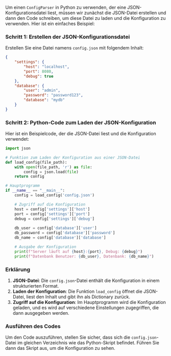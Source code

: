 Um einen `ConfigParser` in Python zu verwenden, der eine JSON-Konfigurationsdatei liest, müssen wir zunächst die JSON-Datei erstellen und dann den Code schreiben, um diese Datei zu laden und die Konfiguration zu verwenden. Hier ist ein einfaches Beispiel:

### Schritt 1: Erstellen der JSON-Konfigurationsdatei

Erstellen Sie eine Datei namens `config.json` mit folgendem Inhalt:

```json
{
    "settings": {
        "host": "localhost",
        "port": 8080,
        "debug": true
    },
    "database": {
        "user": "admin",
        "password": "password123",
        "database": "mydb"
    }
}
```

### Schritt 2: Python-Code zum Laden der JSON-Konfiguration

Hier ist ein Beispielcode, der die JSON-Datei liest und die Konfiguration verwendet:

```python
import json

# Funktion zum Laden der Konfiguration aus einer JSON-Datei
def load_config(file_path):
    with open(file_path, 'r') as file:
        config = json.load(file)
    return config

# Hauptprogramm
if __name__ == "__main__":
    config = load_config('config.json')

    # Zugriff auf die Konfiguration
    host = config['settings']['host']
    port = config['settings']['port']
    debug = config['settings']['debug']
    
    db_user = config['database']['user']
    db_password = config['database']['password']
    db_name = config['database']['database']

    # Ausgabe der Konfiguration
    print(f"Server läuft auf {host}:{port}, Debug: {debug}")
    print(f"Datenbank Benutzer: {db_user}, Datenbank: {db_name}")
```

### Erklärung

1. **JSON-Datei**: Die `config.json`-Datei enthält die Konfiguration in einem strukturierten Format.
2. **Laden der Konfiguration**: Die Funktion `load_config` öffnet die JSON-Datei, liest den Inhalt und gibt ihn als Dictionary zurück.
3. **Zugriff auf die Konfiguration**: Im Hauptprogramm wird die Konfiguration geladen, und es wird auf verschiedene Einstellungen zugegriffen, die dann ausgegeben werden.

### Ausführen des Codes

Um den Code auszuführen, stellen Sie sicher, dass sich die `config.json`-Datei im gleichen Verzeichnis wie das Python-Skript befindet. Führen Sie dann das Skript aus, um die Konfiguration zu sehen.
